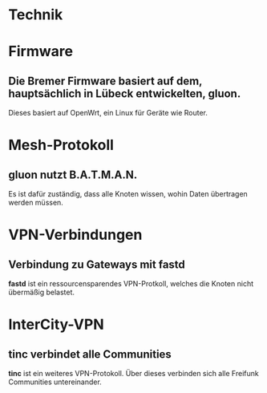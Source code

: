 # Technik


# Firmware
## Die Bremer Firmware basiert auf dem, haupts&auml;chlich in L&uuml;beck entwickelten, **gluon**.
Dieses basiert auf OpenWrt, ein Linux f&uuml;r Ger&auml;te wie Router.


# Mesh-Protokoll
## gluon nutzt B.A.T.M.A.N.
Es ist daf&uuml;r zust&auml;ndig, dass alle Knoten wissen, wohin Daten &uuml;bertragen werden m&uuml;ssen.


# VPN-Verbindungen
## Verbindung zu Gateways mit fastd
**fastd** ist ein ressourcensparendes VPN-Protkoll, welches die Knoten nicht &uuml;berm&auml;&szlig;ig belastet.


# InterCity-VPN
## tinc verbindet alle Communities
**tinc** ist ein weiteres VPN-Protokoll. &Uuml;ber dieses verbinden sich alle Freifunk Communities untereinander.
